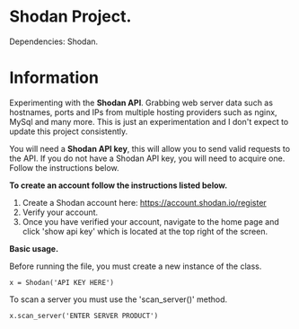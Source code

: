 # Shodan Project.
Dependencies: Shodan.


# Information
Experimenting with the **Shodan API**. Grabbing web server data such as hostnames, ports and IPs from multiple hosting providers such as nginx, 
MySql and many more. This is just an experimentation and I don't expect to update this project consistently.

You will need a **Shodan API key**, this will allow you to send valid requests to the API. If you do not have a Shodan API key, you will need to
acquire one. Follow the instructions below.

**To create an account follow the instructions listed below.**
1. Create a Shodan account here: https://account.shodan.io/register
2. Verify your account.
3. Once you have verified your account, navigate to the home page and click 'show api key' which is located at the top right of the screen.


**Basic usage.**

Before running the file, you must create a new instance of the class.

`x = Shodan('API KEY HERE')`

To scan a server you must use the 'scan_server()' method.

`x.scan_server('ENTER SERVER PRODUCT')`

